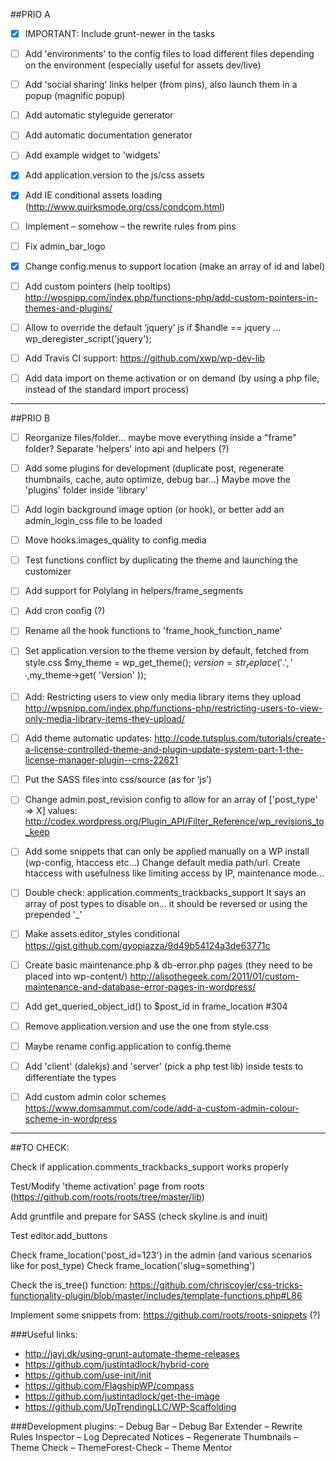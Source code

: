 ##PRIO A

- [x] IMPORTANT: Include grunt-newer in the tasks

- [ ] Add 'environments' to the config files to load different files depending on the environment (especially useful for assets dev/live)

- [ ] Add 'social sharing' links helper (from pins), also launch them in a popup (magnific popup)

- [ ] Add automatic styleguide generator

- [ ] Add automatic documentation generator

- [ ] Add example widget to 'widgets'

- [x] Add application.version to the js/css assets

- [x] Add IE conditional assets loading (http://www.quirksmode.org/css/condcom.html)

- [ ] Implement – somehow – the rewrite rules from pins

- [ ] Fix admin_bar_logo

- [x] Change config.menus to support location (make an array of id and label)

- [ ] Add custom pointers (help tooltips) http://wpsnipp.com/index.php/functions-php/add-custom-pointers-in-themes-and-plugins/

- [ ] Allow to override the default ‘jquery’ js if $handle == jquery ... wp_deregister_script('jquery');

- [ ] Add Travis CI support: https://github.com/xwp/wp-dev-lib

- [ ] Add data import on theme activation or on demand (by using a php file, instead of the standard import process)


---


##PRIO B

- [ ] Reorganize files/folder... maybe move everything inside a "frame" folder?
Separate 'helpers' into api and helpers (?)

- [ ] Add some plugins for development (duplicate post, regenerate thumbnails, cache, auto optimize, debug bar...)
Maybe move the 'plugins' folder inside 'library'

- [ ] Add login background image option (or hook), or better add an admin_login_css file to be loaded

- [ ] Move hooks.images_quality to config.media

- [ ] Test functions conflict by duplicating the theme and launching the customizer

- [ ] Add support for Polylang in helpers/frame_segments

- [ ] Add cron config (?)

- [ ] Rename all the hook functions to 'frame_hook_function_name'

- [ ] Set application.version to the theme version by default, fetched from style.css
$my_theme = wp_get_theme(); $version = str_replace('.','_',$my_theme->get( 'Version' ));

- [ ] Add: Restricting users to view only media library items they upload
http://wpsnipp.com/index.php/functions-php/restricting-users-to-view-only-media-library-items-they-upload/

- [ ] Add theme automatic updates:
http://code.tutsplus.com/tutorials/create-a-license-controlled-theme-and-plugin-update-system-part-1-the-license-manager-plugin--cms-22621

- [ ] Put the SASS files into css/source (as for ‘js’)

- [ ] Change admin.post_revision config to allow for an array of ['post_type' => X] values:
http://codex.wordpress.org/Plugin_API/Filter_Reference/wp_revisions_to_keep

- [ ] Add some snippets that can only be applied manually on a WP install (wp-config, htaccess etc...)
Change default media path/url.
Create htaccess with usefulness like limiting access by IP, maintenance mode...

- [ ] Double check: application.comments_trackbacks_support
It says an array of post types to disable on... it should be reversed or using the prepended '_'

- [ ] Make assets.editor_styles conditional
https://gist.github.com/gyopiazza/9d49b54124a3de63771c

- [ ] Create basic maintenance.php & db-error.php pages (they need to be placed into wp-content/)
http://alisothegeek.com/2011/01/custom-maintenance-and-database-error-pages-in-wordpress/

- [ ] Add get_queried_object_id() to $post_id in frame_location #304

- [ ] Remove application.version and use the one from style.css

- [ ] Maybe rename config.application to config.theme

- [ ] Add 'client' (dalekjs) and 'server' (pick a php test lib) inside tests to differentiate the types

- [ ] Add custom admin color schemes
https://www.domsammut.com/code/add-a-custom-admin-colour-scheme-in-wordpress


---


##TO CHECK:

Check if application.comments_trackbacks_support works properly

Test/Modify 'theme activation' page from roots (https://github.com/roots/roots/tree/master/lib)

Add gruntfile and prepare for SASS (check skyline.is and inuit)

Test editor.add_buttons

Check frame_location('post_id=123') in the admin (and various scenarios like for post_type)
Check frame_location('slug=something')

Check the is_tree() function:
https://github.com/chriscoyier/css-tricks-functionality-plugin/blob/master/includes/template-functions.php#L86

Implement some snippets from: https://github.com/roots/roots-snippets (?)



###Useful links:
- http://jayj.dk/using-grunt-automate-theme-releases
- https://github.com/justintadlock/hybrid-core
- https://github.com/use-init/init
- https://github.com/FlagshipWP/compass
- https://github.com/justintadlock/get-the-image
- https://github.com/UpTrendingLLC/WP-Scaffolding


###Development plugins:
– Debug Bar
– Debug Bar Extender
– Rewrite Rules Inspector
– Log Deprecated Notices
– Regenerate Thumbnails
– Theme Check
– ThemeForest-Check
– Theme Mentor


